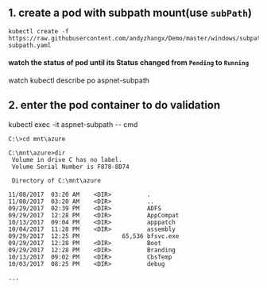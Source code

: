 ## 1. create a pod with subpath mount(use `subPath`)
```
kubectl create -f https://raw.githubusercontent.com/andyzhangx/Demo/master/windows/subpath/aspnet-subpath.yaml
```

#### watch the status of pod until its Status changed from `Pending` to `Running`
watch kubectl describe po aspnet-subpath

## 2. enter the pod container to do validation
kubectl exec -it aspnet-subpath -- cmd

```
C:\>cd mnt\azure

C:\mnt\azure>dir
 Volume in drive C has no label.
 Volume Serial Number is F878-8D74

 Directory of C:\mnt\azure

11/08/2017  03:20 AM    <DIR>          .
11/08/2017  03:20 AM    <DIR>          ..
09/29/2017  02:39 PM    <DIR>          ADFS
09/29/2017  12:28 PM    <DIR>          AppCompat
10/13/2017  09:04 PM    <DIR>          apppatch
10/04/2017  11:28 PM    <DIR>          assembly
09/29/2017  12:25 PM            65,536 bfsvc.exe
09/29/2017  12:28 PM    <DIR>          Boot
09/29/2017  12:28 PM    <DIR>          Branding
10/13/2017  09:02 PM    <DIR>          CbsTemp
10/03/2017  08:25 PM    <DIR>          debug

...
```
